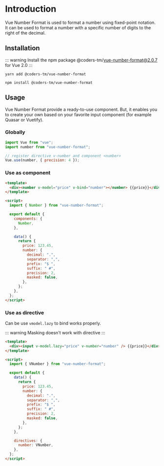 # Introduction

Vue Number Format is used to format a number using fixed-point notation. It can be used to format a number with a specific number of digits to the right of the decimal.

## Installation

::: warning
Install the npm package @coders-tm/vue-number-format@2.0.7 for Vue 2.0
:::

<CodeGroup>
  <CodeGroupItem title="YARN">

```bash:no-line-numbers
yarn add @coders-tm/vue-number-format
```

  </CodeGroupItem>

  <CodeGroupItem title="NPM" active>

```bash:no-line-numbers
npm install @coders-tm/vue-number-format
```

  </CodeGroupItem>
</CodeGroup>

## Usage

Vue Number Format provide a ready-to-use component. But, it enables you to create your own based on your favorite input component (for example Quasar or Vuetify).

### Globally

```js
import Vue from "vue";
import number from "vue-number-format";

// register directive v-number and component <number>
Vue.use(number, { precision: 4 });
```

### Use as component

```html
<template>
  <div><number v-model="price" v-bind="number"></number> {{price}}</div>
</template>

<script>
  import { Number } from "vue-number-format";

  export default {
    components: {
      Number,
    },

    data() {
      return {
        price: 123.45,
        number: {
          decimal: ".",
          separator: ",",
          prefix: "$ ",
          suffix: " #",
          precision: 2,
          masked: false,
        },
      };
    },
  };
</script>
```

### Use as directive

Can be use `vmodel.lazy` to bind works properly.

::: warning
Masking doesn't work with directive
:::

```html
<template>
  <div><input v-model.lazy="price" v-number="number" /> {{price}}</div>
</template>

<script>
  import { VNumber } from "vue-number-format";

  export default {
    data() {
      return {
        price: 123.45,
        number: {
          decimal: ".",
          separator: ",",
          prefix: "$ ",
          suffix: " #",
          precision: 2,
          masked: false,
        },
      };
    },

    directives: {
      number: VNumber,
    },
  };
</script>
```
